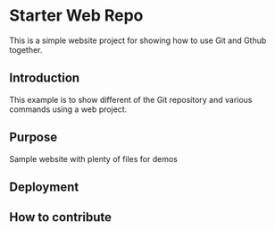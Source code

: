 # Starter Web Repo

This is a simple website project for showing how to use Git and Gthub together.

## Introduction

This example is to show different of the Git repository and various commands using a web project.

## Purpose

Sample website with plenty of files for demos

## Deployment

## How to contribute
